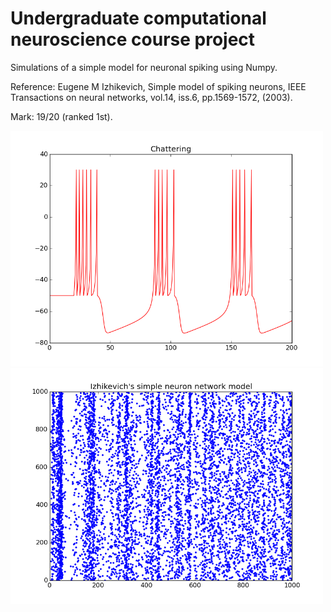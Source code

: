 # Undergraduate computational neuroscience course project

Simulations of a simple model for neuronal spiking using Numpy.

Reference: Eugene M Izhikevich, Simple model of spiking neurons, IEEE Transactions on neural networks, vol.14, iss.6, pp.1569-1572, (2003).

Mark: 19/20 (ranked 1st).

<img src="LaTeX/figure_3.png" width="500"><img src="LaTeX/figure_10.png" width="500">
